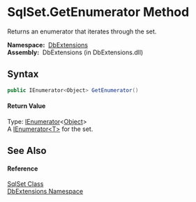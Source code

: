 SqlSet.GetEnumerator Method
===========================
  Returns an enumerator that iterates through the set.

  **Namespace:**  [DbExtensions][1]  
  **Assembly:**  DbExtensions (in DbExtensions.dll)

Syntax
------

```csharp
public IEnumerator<Object> GetEnumerator()
```

#### Return Value
Type: [IEnumerator][2]&lt;[Object][3]>  
A [IEnumerator&lt;T>][2] for the set.

See Also
--------

#### Reference
[SqlSet Class][4]  
[DbExtensions Namespace][1]  

[1]: ../README.md
[2]: http://msdn.microsoft.com/en-us/library/78dfe2yb
[3]: http://msdn.microsoft.com/en-us/library/e5kfa45b
[4]: README.md